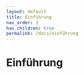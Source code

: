 ```yaml
---
layout: default
title: Einführung
nav_order: 3
has_children: true
permalink: /docs/einführung
---
```


# Einführung
